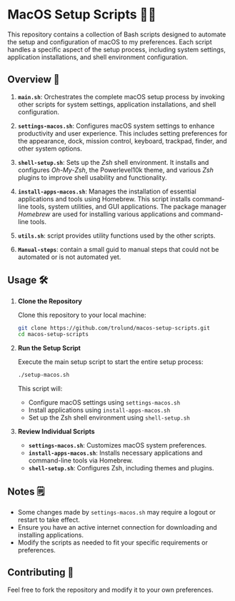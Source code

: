 # MacOS Setup Scripts 👨‍💻

This repository contains a collection of Bash scripts designed to automate the setup and configuration of macOS to my preferences. Each script handles a specific aspect of the setup process, including system settings, application installations, and shell environment configuration.

## Overview 🤘

1. **`main.sh`**: Orchestrates the complete macOS setup process by invoking other scripts for system settings, application installations, and shell configuration.

2. **`settings-macos.sh`**: Configures macOS system settings to enhance productivity and user experience. This includes setting preferences for the appearance, dock, mission control, keyboard, trackpad, finder, and other system options.

3. **`shell-setup.sh`**: Sets up the *Zsh* shell environment. It installs and configures *Oh-My-Zsh*, the Powerlevel10k theme, and various *Zsh* plugins to improve shell usability and functionality.

4. **`install-apps-macos.sh`**: Manages the installation of essential applications and tools using Homebrew. This script installs command-line tools, system utilities, and GUI applications. The package manager *Homebrew* are used for installing various applications and command-line tools.

5. **`utils.sh`**: script provides utility functions used by the other scripts.

6. **`Manual-steps`**: contain a small guid to manual steps that could not be automated or is not automated yet.

## Usage 🛠

1. **Clone the Repository**

   Clone this repository to your local machine:

   ```bash
   git clone https://github.com/trolund/macos-setup-scripts.git
   cd macos-setup-scripts
   ```

2. **Run the Setup Script**

   Execute the main setup script to start the entire setup process:

   ```bash
   ./setup-macos.sh
   ```

   This script will:
   - Configure macOS settings using `settings-macos.sh`
   - Install applications using `install-apps-macos.sh`
   - Set up the Zsh shell environment using `shell-setup.sh`

3. **Review Individual Scripts**

   - **`settings-macos.sh`**: Customizes macOS system preferences.
   - **`install-apps-macos.sh`**: Installs necessary applications and command-line tools via Homebrew.
   - **`shell-setup.sh`**: Configures Zsh, including themes and plugins.

## Notes 🗒️

- Some changes made by `settings-macos.sh` may require a logout or restart to take effect.
- Ensure you have an active internet connection for downloading and installing applications.
- Modify the scripts as needed to fit your specific requirements or preferences.

## Contributing 💪

Feel free to fork the repository and modify it to your own preferences.
